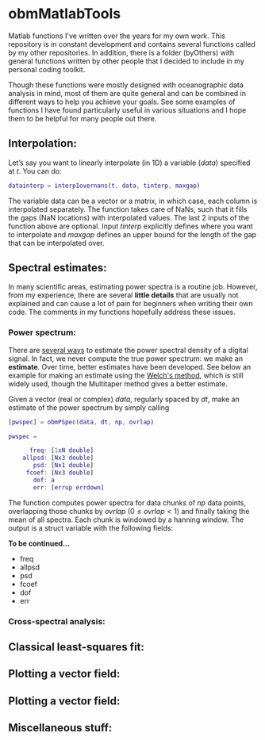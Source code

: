# obmMatlabTools

Matlab functions I've written over the years for my own work. This repository is in constant development and contains several functions called by my other repositories. In addition, there is a folder (byOthers) with general functions written by other people that I decided to include in my personal coding toolkit.

Though these functions were mostly designed with oceanographic data analysis in mind, most of them are quite general and can be combined in different ways to help you achieve your goals. See some examples of functions I have found particularly useful in various situations and I hope them to be helpful for many people out there.

## Interpolation:

Let’s say you want to linearly interpolate (in 1D) a variable (*data*) specified at *t*. You can do:

```matlab
datainterp = interp1overnans(t, data, tinterp, maxgap)
```

The variable data can be a vector or a matrix, in which case, each column is interpolated separately. The function takes care of NaNs, such that it fills the gaps (NaN locations) with interpolated values. The last 2 inputs of the function above are optional. Input *tinterp* explicitly defines where you want to interpolate and *maxgap* defines an upper bound for the length of the gap that can be interpolated over.

## Spectral estimates:

In many scientific areas, estimating power spectra is a routine job. However, from my experience, there are several **little details** that are usually not explained and can cause a lot of pain for beginners when writing their own code. The comments in my functions hopefully address these issues.

### Power spectrum:

There are [several ways](https://en.wikipedia.org/wiki/Spectral_density_estimation) to estimate the power spectral density of a digital signal. In fact, we never compute the true power spectrum: we make an **estimate**. Over time, better estimates have been developed. See below an example for making an estimate using the [Welch's method](https://en.wikipedia.org/wiki/Welch%27s_method), which is still widely used, though the Multitaper method gives a better estimate.

Given a vector (real or complex) *data*, regularly spaced by *dt*, make an estimate of the power spectrum by simply calling

```matlab
[pwspec] = obmPSpec(data, dt, np, ovrlap)

pwspec =

      freq: [1xN double]
    allpsd: [Nx3 double]
       psd: [Nx1 double]
     fcoef: [Nx3 double]
       dof: a
       err: [errup errdown]
```

The function computes power spectra for data chunks of *np* data points, overlapping those chunks by *ovrlap* ($0 \leq ovrlap < 1$) and finally taking the mean of all spectra. Each chunk is windowed by a hanning window. The output is a struct variable with the following fields:

**To be continued...**

* freq
* allpsd
* psd
* fcoef
* dof
* err

### Cross-spectral analysis:

## Classical least-squares fit:

## Plotting a vector field:

## Plotting a vector field:

## Miscellaneous stuff:
